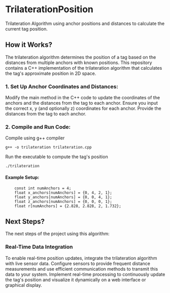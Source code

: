 # TrilaterationPosition


Trilateration Algorithm using anchor positions and distances to calculate the current tag position.


## How it Works?

The trilateration algorithm determines the position of a tag based on the distances from multiple anchors with known positions. This repository contains a C++ implementation of the trilateration algorithm that calculates the tag's approximate position in 2D space.

### 1. Set Up Anchor Coordinates and Distances: 

Modify the main method in the C++ code to update the coordinates of the anchors and the distances from the tag to each anchor. Ensure you input the correct x, y (and optionally z) coordinates for each anchor. Provide the distances from the tag to each anchor.


### 2. Compile and Run Code: 

Compile using g++ compiler
```
g++ -o trilateration trilateration.cpp
```

Run the executable to compute the tag's position
```
./trilateration
```

#### Example Setup: 

```
    const int numAnchors = 4;
    float x_anchors[numAnchors] = {0, 4, 2, 1};
    float y_anchors[numAnchors] = {0, 0, 4, 1};
    float z_anchors[numAnchors] = {0, 0, 0, 1};
    float r[numAnchors] = {2.828, 2.828, 2, 1.732};
```

## Next Steps? 

The next steps of the project using this algorithm: 

### Real-Time Data Integration

To enable real-time position updates, integrate the trilateration algorithm with live sensor data. Configure sensors to provide frequent distance measurements and use efficient communication methods to transmit this data to your system. Implement real-time processing to continuously update the tag's position and visualize it dynamically on a web interface or graphical display.

